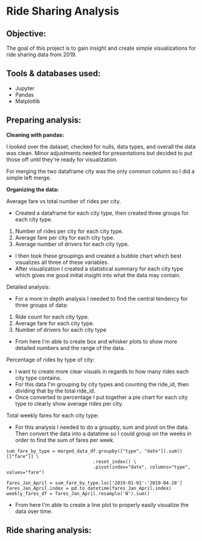 # Ride Sharing Analysis

## Objective: 
The goal of this project is to gain insight and create simple visualizations for ride sharing data from 2019.

## Tools & databases used:
- Jupyter
- Pandas
- Matplotlib

## Preparing analysis:

**Cleaning with pandas:**

I looked over the dataset, checked for nulls, data types, and overall the data was clean. Minor adjustments needed for presentations but decided to put those off until they're ready for visualization.

For merging the two dataframe city was the only common column so I did a simple left merge.

**Organizing the data:**

Average fare vs total number of rides per city.
- Created a dataframe for each city type, then created three groups for each city type.
 1) Number of rides per city for each city type.
2) Average fare per city for each city type.
3) Average number of drivers for each city type.
- I then took these groupings and created a bubble chart which best visualizes all three of these variables.
- After visualization I created a statistical summary for each city type which gives me good initial insight into what the data may contain.

Detailed analysis:
- For a more in depth analysis I needed to find the central tendency for three groups of data:
1) Ride count for each city type.
2) Average fare for each city type.
3) Number of drivers for each city type
- From here I'm able to create box and whisker plots to show more detailed numbers and the range of the data.

Percentage of rides by type of city:
- I want to create more clear visuals in regards to how many rides each city type contains.
- For this data I'm grouping by city types and counting the ride_id, then dividing that by the total ride_id.
- Once converted to percentage I put together a pie chart for each city type to clearly show average rides per city.

Total weekly fares for each city type:
- For this analysis I needed to do a groupby, sum and pivot on the data. Then convert the data into a datatime so I could group on the weeks in order to find the sum of fares per week.
```
sum_fare_by_type = merged_data_df.groupby(["type", "date"]).sum()[["fare"]] \
                                .reset_index() \
                                .pivot(index="date", columns="type", values="fare")

fares_Jan_April = sum_fare_by_type.loc['2019-01-01':'2019-04-28']
fares_Jan_April.index = pd.to_datetime(fares_Jan_April.index)
weekly_fares_df = fares_Jan_April.resample('W').sum()
```
- From here I'm able to create a line plot to properly easily visualize the data over time.

## Ride sharing analysis:
